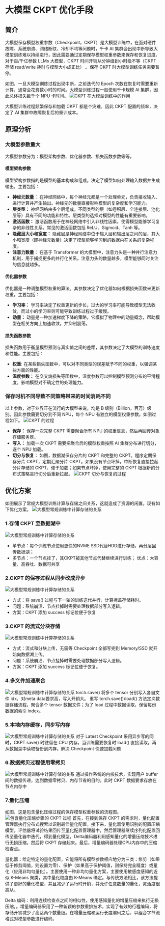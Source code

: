 <!--Copyright © ZOMI 适用于[License](https://github.com/chenzomi12/AIInfra)版权许可-->

# 大模型 CKPT 优化手段

## 简介

大模型保存模型权重参数（Checkpoint，CKPT）是大模型训练中，在面对硬件故障、系统崩溃、网络断联、冷却不均等问题时，千卡 AI 集群会出现中断导致大模型训练难以持续进行，因此需要通过定期保存模型权重参数来保存和恢复进度。
对于百/千亿参数 LLMs 大模型，CKPT 时间开销从分钟级到小时级不等（CKPT 存储 read/write 耗时与模型大小成正比） 。保存 CKPT 时大模型训练任务需要暂停。

如图，一旦大模型训练过程出现中断，之前迭代的 Epoch 次数在恢复时需要重新计算，通常会花费数小时的时间。大模型训练过程一般使用千卡规模 AI 集群，因此总体损失数千个 NPU 卡时间。
![CKPT 在大模型训练中的作用](images/07CKPT01.png)

大模型训练过程频繁保存和加载 CKPT 都是个灾难，因此 CKPT 配置的频率，决定了 AI 集群中故障恢复后的重训成本。

## 原理分析

### 大模型参数量大
大模型参数分为：模型架构参数、优化器参数、损失函数参数等等。
#### 模型架构参数
模型架构参数指的是模型的基本构成和组成，决定了模型如何处理输入数据并生成输出，主要包括：
- **神经元数量：**
在神经网络中，每个神经元都是一个处理单元，负责接收输入、进行计算并产生输出。神经元的数量直接影响模型的复杂度和学习能力。
- **层类型：**
神经网络由多个层组成，不同类型的层（如卷积层、全连接层、池化层等）具有不同的功能和特性。层类型的选择对模型的性能有重要影响。
- **激活函数：**
激活函数用于在神经网络中引入非线性因素，使得模型能够学习复杂的非线性关系。常见的激活函数包括 ReLU、Sigmoid、Tanh 等。
- **隐藏层大小和宽度：**
隐藏层是神经网络中位于输入层和输出层之间的层，其大小和宽度（即神经元数量）决定了模型能够学习到的数据内在关系的复杂程度。
- **注意力数量：**
在基于 Transformer 的大模型中，注意力头是一种并行注意力机制，用于捕捉更多的并行化关系。注意力头的数量越多，模型能够同时关注的信息就越多。

#### 优化器参数
优化器是一种调整模型权重的算法。其参数决定了优化器如何根据损失函数来更新权重。主要包括：
- **学习率：**
学习率决定了权重更新的步长，过大的学习率可能导致模型无法收敛，而过小的学习率则可能导致训练过程过于缓慢。
- **动量：**
动量是一种加速梯度下降的策略，它模拟了物理中的动量概念，帮助模型在相关方向上加速收敛，并抑制震荡。

#### 损失函数参数
损失函数用于衡量模型预测与真实值之间的差距，其参数决定了大模型的训练速度和性能。主要包括：
- **权重:**
在某些损失函数中，可以对不同类型的误差赋予不同的权重，以强调某些方面的性能。
- **温度参数：**
在交叉熵损失等函数中，温度参数可以控制模型预测分布的平滑程度，影响模型对不确定性的处理能力。

### 保存时机不同导致不同策略带来的时间消耗不同
以上参数，对于业界正在流行的大模型来说，均是 B 级别（Billion，百万）级别。因此参数需要切分到不同 NPU，每个 NPU 有独立的模型权重参数。如图过程如下。
![CKPT 的过程](images/07CKPT02.png)
- **保存：**
保存一次完整 CKPT 需要聚合所有 NPU 的权重信息，然后再回传对象存储服务器。
- **写入：**
加载一次 CKPT 需要把聚合后的模型权重按照 AI 集群分布进行切分，逐个 NPU 加载。
- **切分与恢复：**
如图，数据湖保存分片的 CKPT 和完整的 CKPT。程序定期保存分片 CKPT，定期汇聚分片 CKPT。如果没有节点坏掉，中断恢复直接拉起分片存储的 CKPT，便于加载；如果节点坏掉，使用完整的 CKPT 根据新的分布式策略进行切分后重新拉起。
![CKPT 切分与恢复的过程](images/07CKPT03.png)

## 优化方案
如图展示了常规大模型训练计算与存储之间关系，这就造成了资源的闲置。现有如下优化方案。
![大模型常规训练中计算存储的关系](images/07CKPT04.png)
### 1.存储 CKPT 至数据湖中
![大模型常规训练中计算存储的关系](images/07CKPT06.png)
- 单节点：每个训练节点使用更快的NVME SSD代替HDD进行存储，再分层回传数据湖；
- 多节点：一个节点挂了，其CKPT被其他节点代替继续进行训练；
优点：大容量、高吞吐、数据可共享


### 2.CKPT 的保存过程从同步改成异步
![大模型常规训练中计算存储的关系](images/07CKPT07.png)
- 方式：将 save() 过程与下一轮的训练迭代并行，计算掩盖存储耗时。
- 问题：系统崩溃、节点挂掉时需要处理数据部分写入逻辑。
- 方案：CKPT 添加 success 标记位便于恢复


### 3.CKPT 的流式分块存储
![大模型常规训练中计算存储的关系](images/07CKPT07.png)
- 方式：流式和分块上传，无需等 Checkpoint 全部写完到 Memory/SSD 就开始向数据湖上传。
- 问题：系统崩溃、节点挂掉时需要处理数据部分写入逻辑。
- 方案：CKPT 添加 success 标记位便于恢复。

### 4.多文件加速聚合
![大模型常规训练中计算存储的关系](images/07CKPT08.png)
torch.save() 将多个 tensor 分别写入各自文件 idx，对meta data要求高，写入开销大。
重写 torch.save()/load() 方法定义数据存储流程，聚合多个 tensor 数据文件；为了 load 过程中数据读取，保留每份数据的索引 index。


### 5.本地内存缓存，同步写内存
![大模型常规训练中计算存储的关系](images/07CKPT09.png)
对于 Latest Checkpoint 采用异步写的同时，CKPT save() 时驻留在 CPU 内存，当训练需要恢复时 load() 直接读取，再从数据湖中读取备份到内存，解决 Checkpoint 快速加载问题


### 6.数据拷贝过程使用零拷贝
![大模型常规训练中计算存储的关系](images/07CKPT09.png)
通过操作系统的内核技术，实现用户 buffer 间的数据传递，达到数据零拷贝、内存节省的目的。此时 CKPT 数据要求存放在节点内存中





### 7.量化压缩
如图，这是包含量化压缩过程的保存模型权重参数的流程图。
![包含量化压缩步骤的 CKPT 过程](images/07CKPT10.png)
首先，在接到保存 CKPT 的需求时，量化配置管理器执行分布式搜索以识别最佳量化配置。接下来，量化器使用识别的配置压缩模型。评估器将试验结果回传至量化配置管理器中，然后管理器继续序列化配置回传至量化器中迭代，得到量化模型，Delta编码器利用感知量化的增量压缩技术进行无损压缩，然后将 CKPT 存储起来。最后，增量编码器处理CPU内存中的压缩检查点。

量化器：给定特定的量化配置，它能将所有模型参数相应地分为三类：修剪（如果低于修剪阈值，则设置为零）、保护（如果高于保护阈值，则保持完全精度）或量化（应用非均匀量化）。主要使用一种非均匀量化方案，主要使用敏感度感知的近似 K-Means 聚类，其中量化粒度由 K-Means 确定。与传统方法相比，该方法提供了更好的量化模型，并且减少了运行时开销，并允许任意数量的量化，灵活度很高从。

Delta 编码：利用连续检查点之间的相似性，使用感知量化的增量压缩来执行无损压缩，。增量编码器采用了一种新颖的参数重排技术，实现了有效的行程编码，将存储开销减少了高达两个数量级。在增量压缩和运行长度编码之后，以组合字节流格式对模型参数进行编码。



